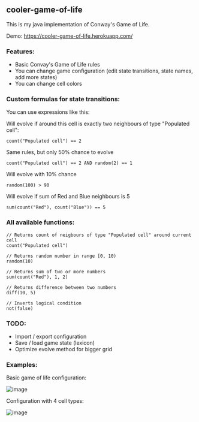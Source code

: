 ## cooler-game-of-life
This is my java implementation of Conway's Game of Life.

Demo: https://cooler-game-of-life.herokuapp.com/

### Features:
- Basic Convay's Game of Life rules
- You can change game configuration (edit state transitions, state names, add more states)
- You can change cell colors

### Custom formulas for state transitions:
You can use expressions like this:

Will evolve if around this cell is exactly two neighbours of type "Populated cell":
```
count("Populated cell") == 2 
```

Same rules, but only 50% chance to evolve
```
count("Populated cell") == 2 AND random(2) == 1
```

Will evolve with 10% chance
```
random(100) > 90 
```

Will evolve if sum of Red and Blue neighbours is 5
```
sum(count("Red"), count("Blue")) == 5 
```

### All available functions:
```
// Returns count of neigbours of type "Populated cell" around current cell
count("Populated cell")

// Returns random number in range [0, 10)
random(10)

// Returns sum of two or more numbers
sum(count("Red"), 1, 2)

// Returns difference between two numbers
diff(10, 5)

// Inverts logical condition
not(false)
```

### TODO:
- Import / export configuration
- Save / load game state (lexicon)
- Optimize evolve method for bigger grid

### Examples:
Basic game of life configuration:
>
![image](https://user-images.githubusercontent.com/37997797/171428174-2ed25985-52db-4589-bd55-01fdfe8beacd.png)

Configuration with 4 cell types:
>
![image](https://user-images.githubusercontent.com/37997797/171427401-9e9fc4ce-0f5c-4e2e-9346-7f64c6cc5ab2.png)
